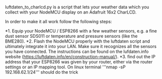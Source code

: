 luftdaten_to_charlcd.py is a script that lets your weather data which you collect with your NodeMCU display on an Adafruit 16x2 CharLCD.

In order to make it all work follow the following steps:

*1. Equip your NodeMCU / ESP8266 with a few weather sensors, e.g. a fine dust sensor SDS011 or temperature and pressure sensors (like the BME280).
*2. Flash the NodeMCU properly with the luftdaten script and ultimately integrate it into your LAN. Make sure it recognizes all the sensors you have connected. The instructions can be found on the lufdaten.info website (https://luftdaten.info/en/construction-manual/).
*3. find out the IP address that your ESP8266 was given by your router, either via the router settings or an IP mapping tool. On linux terminal '''nmap -sP 192.168.62.1/24''' should do the trick

